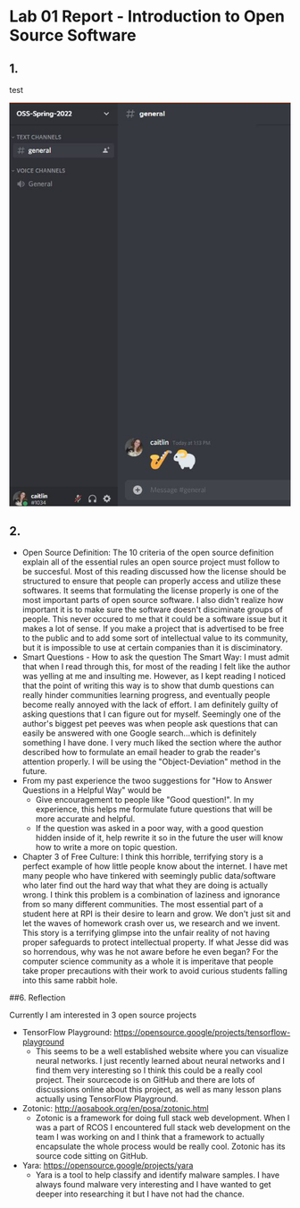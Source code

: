 # Lab 01 Report - Introduction to Open Source Software

## 1.  
test

![Me and Oreo](/Images/discord.jpg)


## 2.
* Open Source Definition: The 10 criteria of the open source definition explain all of the essential rules an open source project must follow to be succesful. Most of this reading discussed how the license should be structured to ensure that people can properly access and utilize these softwares. It seems that formulating the license properly is one of the most important parts of open source software. I also didn't realize how important it is to make sure the software doesn't disciminate groups of people. This never occured to me that it could be a software issue but it makes a lot of sense. If you make a project that is advertised to be free to the public and to add some sort of intellectual value to its community, but it is impossible to use at certain companies than it is disciminatory.
* Smart Questions - How to ask the question The Smart Way: I must admit that when I read through this, for most of the reading I felt like the author was yelling at me and insulting me. However, as I kept reading I noticed that the point of writing this way is to show that dumb questions can really hinder communities learning progress, and eventually people become really annoyed with the lack of effort. I am definitely guilty of asking questions that I can figure out for myself. Seemingly one of the author's biggest pet peeves was when people ask questions that can easily be answered with one Google search...which is definitely something I have done. I very much liked the section where the author described how to formulate an email header to grab the reader's attention properly. I will be using the "Object-Deviation" method in the future.
* From my past experience the twoo suggestions for "How to Answer Questions in a Helpful Way" would be
  - Give encouragement to people like "Good question!". In my experience, this helps me formulate future questions that will be more accurate and helpful.
  - If the question was asked in a poor way, with a good question hidden inside of it, help rewrite it so in the future the user will know how to write a more on topic question.
* Chapter 3 of Free Culture: I think this horrible, terrifying story is a perfect example of how little people know about the internet. I have met many people who have tinkered with seemingly public data/software who later find out the hard way that what they are doing is actually wrong. I think this problem is a combination of laziness and ignorance from so many different communities. The most essential part of a student here at RPI is their desire to learn and grow. We don't just sit and let the waves of homework crash over us, we research and we invent. This story is a terrifying glimpse into the unfair reality of not having proper safeguards to protect intellectual property. If what Jesse did was so horrendous, why was he not aware before he even began? For the computer science community as a whole it is imperitave that people take proper precautions with their work to avoid curious students falling into this same rabbit hole.


##6. Reflection

Currently I am interested in 3 open source projects
* TensorFlow Playground: https://opensource.google/projects/tensorflow-playground
  - This seems to be a well established website where you can visualize neural networks. I just recently learned about neural networks and I find them very interesting so I think this could be a really cool project. Their sourcecode is on GitHub and there are lots of discussions online about this project, as well as many lesson plans actually using TensorFlow Playground.
* Zotonic: http://aosabook.org/en/posa/zotonic.html
  - Zotonic is a framework for doing full stack web development. When I was a part of RCOS I encountered full stack web development on the team I was working on and I think that a framework to actually encapsulate the whole process would be really cool. Zotonic has its source code sitting on GitHub.
* Yara: https://opensource.google/projects/yara
  - Yara is a tool to help classify and identify malware samples. I have always found malware very interesting and I have wanted to get deeper into researching it but I have not had the chance. 
